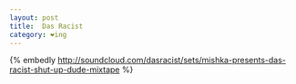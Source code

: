 ```yaml
---
layout: post
title:  Das Racist
category: ❤ing
---
```


{% embedly http://soundcloud.com/dasracist/sets/mishka-presents-das-racist-shut-up-dude-mixtape %}

